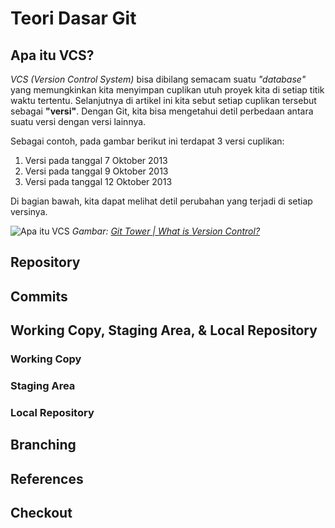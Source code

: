 # Teori Dasar Git

## Apa itu VCS?

*VCS (Version Control System)* bisa dibilang semacam suatu *"database"* yang memungkinkan kita menyimpan cuplikan utuh proyek kita di setiap titik waktu tertentu. Selanjutnya di artikel ini kita sebut setiap cuplikan tersebut sebagai **"versi"**. Dengan Git, kita bisa mengetahui detil perbedaan antara suatu versi dengan versi lainnya.

Sebagai contoh, pada gambar berikut ini terdapat 3 versi cuplikan:
1. Versi pada tanggal 7 Oktober 2013
2. Versi pada tanggal 9 Oktober 2013
3. Versi pada tanggal 12 Oktober 2013

Di bagian bawah, kita dapat melihat detil perubahan yang terjadi di setiap versinya.

![Apa itu VCS](https://www.git-tower.com/learn/content/01-git/01-ebook/en/02-desktop-gui/02-basics/01-what-is-version-control/what-is-vcs.png)
*Gambar: [Git Tower | What is Version Control?](https://www.git-tower.com/learn/git/ebook/en/desktop-gui/basics/what-is-version-control#start)*

## Repository
## Commits
## Working Copy, Staging Area, & Local Repository
### Working Copy
### Staging Area
### Local Repository
## Branching
## References
## Checkout
